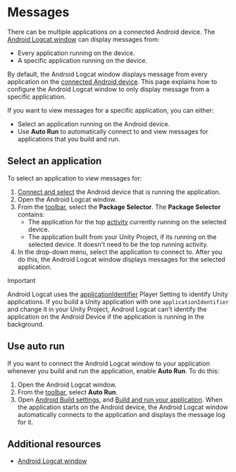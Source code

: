 # Messages

There can be multiple applications on a connected Android device. The [Android Logcat window](android-logcat-window.md) can display messages from:

* Every application running on the device.
* A specific application running on the device.

By default, the Android Logcat window displays message from every application on the [connected Android device](connect-to-a-device.md). This page explains how to configure the Android Logcat window to only display message from a specific application.

If you want to view messages for a specific application, you can either:

* Select an application running on the Android device.
* Use **Auto Run** to automatically connect to and view messages for applications that you build and run.

## Select an application

To select an application to view messages for:

1. [Connect and select](connect-to-a-device.md) the Android device that is running the application.
2. Open the Android Logcat window.
3. From the [toolbar](android-logcat-window-reference.md#toolbar), select the **Package Selector**. The **Package Selector** contains:
    * The application for the top [activity](https://developer.android.com/guide/components/activities/intro-activities) currently running on the selected device.
    * The application built from your Unity Project, if its running on the selected device. It doesn't need to be the top running activity.
4. In the drop-down menu, select the application to connect to. After you do this, the Android Logcat window displays messages for the selected application.

> [!IMPORTANT]
> Android Logcat uses the [applicationIdentifier](https://docs.unity3d.com/ScriptReference/PlayerSettings-applicationIdentifier.html) Player Setting to identify Unity applications. If you build a Unity application with one `applicationIdentifier` and change it in your Unity Project, Android Logcat can't identify the application on the Android Device if the application is running in the background.

## Use auto run

If you want to connect the Android Logcat window to your application whenever you build and run the application, enable **Auto Run**. To do this:

1. Open the Android Logcat window.
2. From the [toolbar](android-logcat-window-reference.md#toolbar), select **Auto Run**.
3. Open [Android Build settings](https://docs.unity3d.com/2021.2/Documentation/Manual/android-build-settings.html#), and [Build and run your application](https://docs.unity3d.com/Manual/android-BuildProcess.html). When the application starts on the Android device, the Android Logcat window automatically connects to the application and displays the message log for it.

## Additional resources

* [Android Logcat window](android-logcat-window.md)